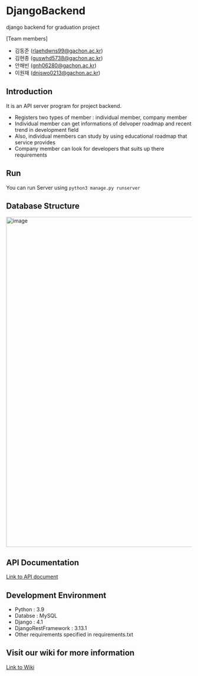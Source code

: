# DjangoBackend
django backend for graduation project

[Team members]
- 김동준 (rlaehdwns99@gachon.ac.kr)
- 김현종 (guswhd5738@gachon.ac.kr)
- 안해빈 (gnh06280@gachon.ac.kr)
- 이원재 (dnjswo0213@gachon.ac.kr)

## Introduction
It is an API server program for project backend.
- Registers two types of member : individual member, company member
- Individual member can get informations of delvoper roadmap and recent trend in development field
- Also, individual members can study by using educational roadmap that service provides
- Company member can look for developers that suits up there requirements

## Run
You can run Server using `python3 manage.py runserver`

## Database Structure
<img width="897" alt="image" src="https://github.com/GachonUniv-GraduationProject/django-backend/assets/95599193/81539d20-2aa9-4a5f-b445-fe6e903a64b9">


## API Documentation

[Link to API document](https://documenter.getpostman.com/view/21816249/2s93m1b5QU)

## Development Environment
- Python : 3.9
- Databse : MySQL
- Django : 4.1
- DjangoRestFramework : 3.13.1
- Other requirements specified in requirements.txt

## Visit our wiki for more information
[Link to Wiki](https://github.com/GachonUniv-GraduationProject/django-backend/wiki)
